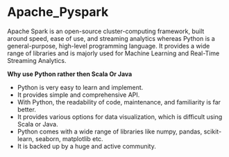 # Apache_Pyspark

<p>Apache Spark is an open-source cluster-computing framework, built around speed, ease of use, and streaming analytics whereas Python is a general-purpose, high-level programming language. It provides a wide range of libraries and is majorly used for Machine Learning and Real-Time Streaming Analytics.</p>

**Why use Python rather then Scala Or Java**

* Python is very easy to learn and implement.
* It provides simple and comprehensive API.
* With Python, the readability of code, maintenance, and familiarity is far better.
* It provides various options for data visualization, which is difficult using Scala or Java.
* Python comes with a wide range of libraries like numpy, pandas, scikit-learn, seaborn, matplotlib etc.
* It is backed up by a huge and active community.
